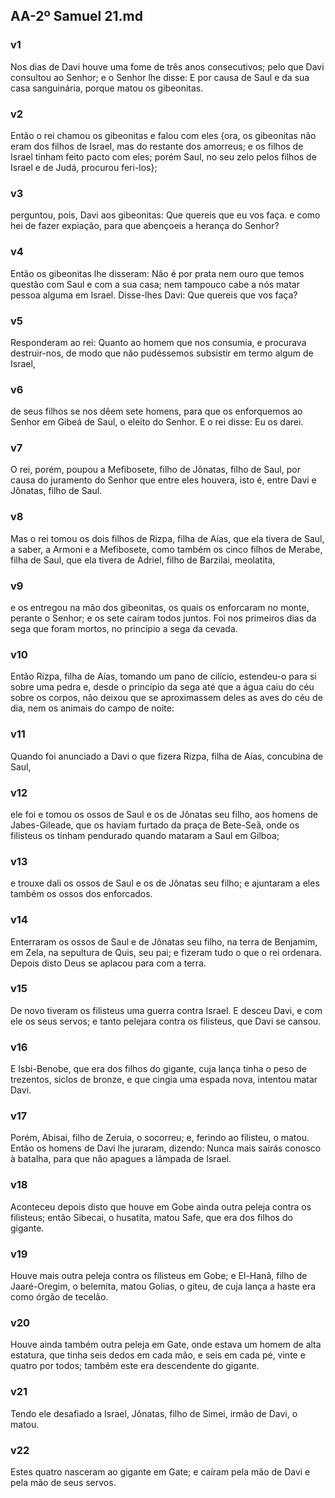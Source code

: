 ## AA-2º Samuel 21.md
### v1
 Nos dias de Davi houve uma fome de três anos consecutivos; pelo que Davi consultou ao Senhor; e o Senhor lhe disse: E por causa de Saul e da sua casa sanguinária, porque matou os gibeonitas.
### v2
 Então o rei chamou os gibeonitas e falou com eles {ora, os gibeonitas não eram dos filhos de Israel, mas do restante dos amorreus; e os filhos de Israel tinham feito pacto com eles; porém Saul, no seu zelo pelos filhos de Israel e de Judá, procurou feri-los};
### v3
 perguntou, pois, Davi aos gibeonitas: Que quereis que eu vos faça. e como hei de fazer expiação, para que abençoeis a herança do Senhor?
### v4
 Então os gibeonitas lhe disseram: Não é por prata nem ouro que temos questão com Saul e com a sua casa; nem tampouco cabe a nós matar pessoa alguma em Israel. Disse-lhes Davi: Que quereis que vos faça?
### v5
 Responderam ao rei: Quanto ao homem que nos consumia, e procurava destruir-nos, de modo que não pudéssemos subsistir em termo algum de Israel,
### v6
 de seus filhos se nos dêem sete homens, para que os enforquemos ao Senhor em Gibeá de Saul, o eleito do Senhor. E o rei disse: Eu os darei.
### v7
 O rei, porém, poupou a Mefibosete, filho de Jônatas, filho de Saul, por causa do juramento do Senhor que entre eles houvera, isto é, entre Davi e Jônatas, filho de Saul.
### v8
 Mas o rei tomou os dois filhos de Rizpa, filha de Aías, que ela tivera de Saul, a saber, a Armoni e a Mefibosete, como também os cinco filhos de Merabe, filha de Saul, que ela tivera de Adriel, filho de Barzilai, meolatita,
### v9
 e os entregou na mão dos gibeonitas, os quais os enforcaram no monte, perante o Senhor; e os sete caíram todos juntos. Foi nos primeiros dias da sega que foram mortos, no princípio a sega da cevada.
### v10
 Então Rizpa, filha de Aías, tomando um pano de cilício, estendeu-o para si sobre uma pedra e, desde o princípio da sega até que a água caiu do céu sobre os corpos, não deixou que se aproximassem deles as aves do céu de dia, nem os animais do campo de noite:
### v11
 Quando foi anunciado a Davi o que fizera Rizpa, filha de Aías, concubina de Saul,
### v12
 ele foi e tomou os ossos de Saul e os de Jônatas seu filho, aos homens de Jabes-Gileade, que os haviam furtado da praça de Bete-Seã, onde os filisteus os tinham pendurado quando mataram a Saul em Gilboa;
### v13
 e trouxe dali os ossos de Saul e os de Jônatas seu filho; e ajuntaram a eles também os ossos dos enforcados.
### v14
 Enterraram os ossos de Saul e de Jônatas seu filho, na terra de Benjamim, em Zela, na sepultura de Quis, seu pai; e fizeram tudo o que o rei ordenara. Depois disto Deus se aplacou para com a terra.
### v15
 De novo tiveram os filisteus uma guerra contra Israel. E desceu Davi, e com ele os seus servos; e tanto pelejara contra os filisteus, que Davi se cansou.
### v16
 E Isbi-Benobe, que era dos filhos do gigante, cuja lança tinha o peso de trezentos, siclos de bronze, e que cingia uma espada nova, intentou matar Davi.
### v17
 Porém, Abisai, filho de Zeruia, o socorreu; e, ferindo ao filisteu, o matou. Então os homens de Davi lhe juraram, dizendo: Nunca mais sairás conosco à batalha, para que não apagues a lâmpada de Israel.
### v18
 Aconteceu depois disto que houve em Gobe ainda outra peleja contra os filisteus; então Sibecai, o husatita, matou Safe, que era dos filhos do gigante.
### v19
 Houve mais outra peleja contra os filisteus em Gobe; e El-Hanã, filho de Jaaré-Oregim, o belemita, matou Golias, o giteu, de cuja lança a haste era como órgão de tecelão.
### v20
 Houve ainda também outra peleja em Gate, onde estava um homem de alta estatura, que tinha seis dedos em cada mão, e seis em cada pé, vinte e quatro por todos; também este era descendente do gigante.
### v21
 Tendo ele desafiado a Israel, Jônatas, filho de Simei, irmão de Davi, o matou.
### v22
 Estes quatro nasceram ao gigante em Gate; e caíram pela mão de Davi e pela mão de seus servos.
